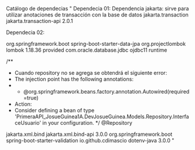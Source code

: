 Catálogo de dependecias
"
Dependecia 01:
Dependencia jakarta: sirve para utilizar anotaciones de transacción con la base de datos
<dependency>
	<groupId>jakarta.transaction</groupId>
	<artifactId>jakarta.transaction-api</artifactId>
	<version>2.0.1</version>
</dependency>

Dependecia 02:
<!--Habilita el uso de la anotación @Entity y la extensión de la interface JpaRepository-->
<dependency>
	<groupId>org.springframework.boot</groupId>
	<artifactId>spring-boot-starter-data-jpa</artifactId>
</dependency>

<!--Dependecia para agregar anotaciones como @Getter y @Setter-->
<!--Instala posteriormente el plugin de Lombok para poder utilizar los metodos
Getter y Setter: File > Settings > Plugins-->
<dependency>
	<groupId>org.projectlombok</groupId>
	<artifactId>lombok</artifactId>
	<version>1.18.36</version>
	<scope>provided</scope>
</dependency>

<!--Dependencia para cargar Driver de Oracle-->
<dependency>
	<groupId>com.oracle.database.jdbc</groupId>
	<artifactId>ojdbc11</artifactId>
	<scope>runtime</scope>
</dependency>

/**
 * Cuando repository no se agrega se obtendrá el siguiente error:
 * The injection point has the following annotations:
 * 	- @org.springframework.beans.factory.annotation.Autowired(required=true)
 * Action:
 * Consider defining a bean of type 'PrimeraAPI_JosueGuinea1A.DevJosueGuinea.Models.Repository.InterfaceUsuario' in your configuration.
 */
@Repository

<dependency>
	<groupId>jakarta.xml.bind</groupId>
	<artifactId>jakarta.xml.bind-api</artifactId>
	<version>3.0.0</version>
</dependency>

<!--Dependecia para validaciones-->
<dependency>
	<groupId>org.springframework.boot</groupId>
	<artifactId>spring-boot-starter-validation</artifactId>
</dependency>

<!--Dependencia para cargar el archivo .env-->
<dependency>
	<groupId>io.github.cdimascio</groupId>
	<artifactId>dotenv-java</artifactId>
	<version>3.0.0</version>
</dependency>"
